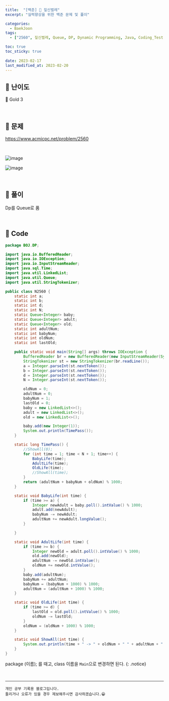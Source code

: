 ```yaml
---
title:  "[백준] 🥇 짚신벌레"
excerpt: "실력향상을 위한 백준 문제 및 풀이"

categories:
  - BaekJoon
tags:
  - ["2560", 짚신벌레, Queue, DP, Dynamic Programming, Java, Coding_Test, Coding, Test, baekJoon, 백준]

toc: true
toc_sticky: true
 
date: 2023-02-17
last_modified_at: 2023-02-20
---
```


## 📌 난이도

  🥇 Gold 3

<br>

## 📌 문제

<https://www.acmicpc.net/problem/2560>

<br>

![image](https://user-images.githubusercontent.com/37824506/220041617-f2af3a4e-e66c-478d-8640-73acfba1e89b.png)

![image](https://user-images.githubusercontent.com/37824506/220041659-8952f3d7-d218-4389-a556-4cef1d4dbcb2.png)

<br>

## 📌 풀이  

Dp를 Queue로 품

<br>

## 📌 Code

```java
package BOJ.DP;

import java.io.BufferedReader;
import java.io.IOException;
import java.io.InputStreamReader;
import java.sql.Time;
import java.util.LinkedList;
import java.util.Queue;
import java.util.StringTokenizer;

public class N2560 {
    static int a;
    static int b;
    static int d;
    static int N;
    static Queue<Integer> baby;
    static Queue<Integer> adult;
    static Queue<Integer> old;
    static int adultNum;
    static int babyNum;
    static int oldNum;
    static int lastOld;

    public static void main(String[] args) throws IOException {
        BufferedReader br = new BufferedReader(new InputStreamReader(System.in));
        StringTokenizer st = new StringTokenizer(br.readLine());
        a = Integer.parseInt(st.nextToken());
        b = Integer.parseInt(st.nextToken());
        d = Integer.parseInt(st.nextToken());
        N = Integer.parseInt(st.nextToken());

        oldNum = 0;
        adultNum = 0;
        babyNum = 1;
        lastOld = 0;
        baby = new LinkedList<>();
        adult = new LinkedList<>();
        old = new LinkedList<>();

        baby.add(new Integer(1));
        System.out.println(TimePass());
    }

    static long TimePass() {
        //ShowAll(0);
        for (int time = 1; time < N + 1; time++) {
            BabyLife(time);
            AdultLife(time);
            OldLife(time);
            //ShowAll(time);
        }
        return (adultNum + babyNum + oldNum) % 1000;
    }

    static void BabyLife(int time) {
        if (time >= a) {
            Integer newAdult = baby.poll().intValue() % 1000;
            adult.add(newAdult);
            babyNum -= newAdult;
            adultNum += newAdult.longValue();
        }

    }

    static void AdultLife(int time) {
        if (time >= b) {
            Integer newOld = adult.poll().intValue() % 1000;
            old.add(newOld);
            adultNum -= newOld.intValue();
            oldNum += newOld.intValue();
        }
        baby.add(adultNum);
        babyNum += adultNum;
        babyNum = (babyNum + 1000) % 1000;
        adultNum = (adultNum + 1000) % 1000;
    }

    static void OldLife(int time) {
        if (time >= d) {
            lastOld = old.poll().intValue() % 1000;
            oldNum -= lastOld;
        }
        oldNum = (oldNum + 1000) % 1000;
    }

    static void ShowAll(int time) {
        System.out.println(time + " -> " + oldNum + " " + adultNum + " " + babyNum);
    }
}
```

package (이름); 를 때고, class 이름을 `Main`으로 변경하면 된다.
{: .notice}  



<br>


***
    개인 공부 기록용 블로그입니다.
    틀리거나 오류가 있을 경우 제보해주시면 감사하겠습니다.😁